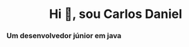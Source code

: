 <h1 align="center">Hi 👋, sou Carlos Daniel</h1>
<h3 align="centro">Um desenvolvedor júnior em java</h3>
